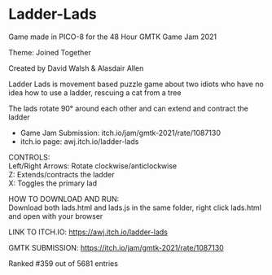 # Ladder-Lads
Game made in PICO-8 for the 48 Hour GMTK Game Jam 2021  

Theme: Joined Together  

Created by David Walsh & Alasdair Allen

Ladder Lads is movement based puzzle game about two idiots who have no idea how to use a ladder, rescuing a cat from a tree   

The lads rotate 90° around each other and can extend and contract the ladder   

- Game Jam Submission: itch.io/jam/gmtk-2021/rate/1087130  
- itch.io page: awj.itch.io/ladder-lads

CONTROLS:  
Left/Right Arrows: Rotate clockwise/anticlockwise  
Z: Extends/contracts the ladder  
X: Toggles the primary lad

HOW TO DOWNLOAD AND RUN:  
Download both lads.html and lads.js in the same folder, right click lads.html and open with your browser

LINK TO ITCH.IO:
https://awj.itch.io/ladder-lads

GMTK SUBMISSION:
https://itch.io/jam/gmtk-2021/rate/1087130

Ranked #359 out of 5681 entries
